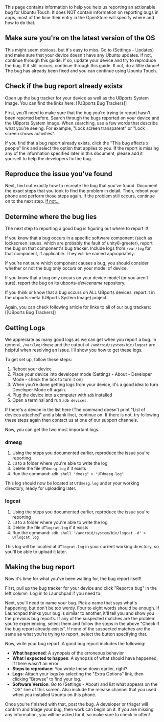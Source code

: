 This page contains information to help you help us reporting an actionable bug for Ubuntu Touch. It does NOT contain information on reporting bugs in apps, most of the time their entry in the OpenStore will specify where and how to do that.

## Make sure you're on the latest version of the OS

This might seem obvious, but it's easy to miss. Go to (Settings - Updates) and make sure that your device doesn't have any Ubuntu updates. If not, continue through this guide.  If so, update your device and try to reproduce the bug. If it still occurs, continue through this guide. If not, do a little dance! The bug has already been fixed and you can continue using Ubuntu Touch.

## Check if the bug report already exists

Open up the bug tracker for your device as well as the UBports System Image. You can find the links here: [[UBports Bug Trackers]]

First, you'll need to make sure that the bug you're trying to report hasn't been reported before. Search through the bugs reported on your device and the UBports System Image. When searching, use a few words that describe what you're seeing. For example, "Lock screen transparent" or "Lock screen shows activities".

If you find that a bug report already exists, click the "This bug affects *x* people" link and select the option that applies to you. If the report is missing any of the information specified later in this document, please add it yourself to help the developers fix the bug.


## Reproduce the issue you've found

Next, find out exactly how to recreate the bug that you've found. Document the exact steps that you took to find the problem in detail. Then, reboot your phone and perform those steps again. If the problem still occurs, continue on to the next step. [If not...](https://youtu.be/nn2FB1P_Mn8?t=10s)


## Determine where the bug lies

The next step to reporting a good bug is figuring out where to report it!

If you know that a bug occurs in a specific software component (such as lockscreen issues, which are probably the fault of unity8-greeter), report the bug on that component's bug tracker. Include logs from `/var/log` for that component, if applicable. They will be named appropriately.

If you're not sure which component causes a bug, you should consider whether or not the bug only occurs on your model of device.

If you know that a bug only occurs on your device model (or you aren't sure), report the bug on its ubports-*devicename* repository.

If you think or know that a bug occurs on ALL UBports devices, report it in the ubports-meta (UBports System Image) project.

Again, you can check following article for links to all of our bug trackers: [[UBports Bug Trackers]]

## Getting Logs

We appreciate as many good logs as we can get when you report a bug. In general, `/var/log/dmesg` and the output of `/android/system/bin/logcat` are helpful when resolving an issue. I'll show you how to get these logs. 

To get set up, follow these steps:

1. Reboot your device
1. Place your device into developer mode (Settings - About - Developer Mode - check the box to turn it on)
 1. When you're done getting logs from your device, it's a good idea to turn Developer Mode off again.
1. Plug the device into a computer with `adb` installed
1. Open a terminal and run `adb devices`. 

If there's a device in the list here (The command doesn't print "List of devices attached" and a blank line), continue on. If there is not, try following these steps again then contact us at one of our support channels.

Now, you can get the two most important logs.

### dmesg

1. Using the steps you documented earlier, reproduce the issue you're reporting
1. `cd` to a folder where you're able to write the log
1. Delete the file `UTdmesg.log` if it exists
1. Run the command: `adb shell "dmesg" > "UTdmesg.log"`

This log should now be located at `UTdmesg.log` under your working directory, ready for uploading later.

### logcat

1. Using the steps you documented earlier, reproduce the issue you're reporting
1. `cd` to a folder where you're able to write the log
1. Delete the file `UTlogcat.log` if it exists
1. Run the command: `adb shell "/android/system/bin/logcat -d" > UTlogcat.log`

This log will be located at `UTlogcat.log` in your current working directory, so you'll be able to upload it later.

## Making the bug report

Now it's time for what you've been waiting for, the bug report itself!

First, pull up the bug tracker for your device and click "Report a bug" in the left column. Log in to Launchpad if you need to.

Next, you'll need to name your bug. Pick a name that says what's happening, but don't be too wordy. Four to eight words should be enough. If Launchpad thinks your bug is similar to another, it'll tell you and show you the previous bug reports. If any of the suspected matches are the problem you're experiencing, select them and follow the steps in the above "Check if the bug report already exists". If none of the suspected matches are the same as what you're trying to report, select the button specifying that.

Now, write your bug report. A good bug report includes the following:

* **What happened**: A synopsis of the erroneous behavior
* **What I expected to happen**: A synopsis of what should have happened, if there wasn't an error
* **Steps to reproduce**: You wrote these down earlier, right?
* **Logs**: Attach your logs by selecting the "Extra Options" link, then clicking "Browse" to find your log.
* **Software Version**: Go to (Settings - About) and list what appears on the "OS" line of this screen. Also include the release channel that you used when you installed Ubuntu on this phone.

Once you're finished with that, post the bug. A developer or triager will confirm and triage your bug, then work can begin on it. If you are missing any information, you will be asked for it, so make sure to check in often!